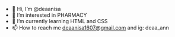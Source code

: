 - 👋 Hi, I’m @deaanisa
- 👀 I’m interested in PHARMACY
- 🌱 I’m currently learning HTML and CSS
- 📫 How to reach me deaanisa1607@gmail.com and ig: deaa_ann

<!---
deaanisa/deaanisa is a ✨ special ✨ repository because its `README.md` (this file) appears on your GitHub profile.
You can click the Preview link to take a look at your changes.
--->
